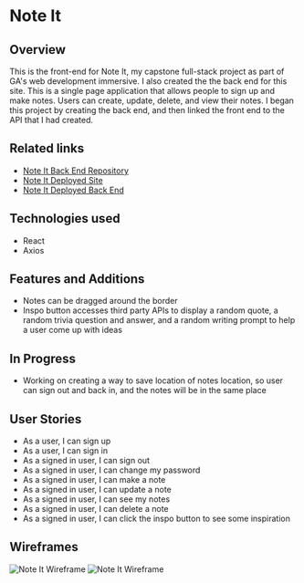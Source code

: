 # Note It

## Overview
This is the front-end for Note It, my capstone full-stack project as part of GA's web development immersive. I also created the the back end for this site. This is a single page application that allows people to sign up and make notes. Users can create, update, delete, and view their notes. I began this project by creating the back end, and then linked the front end to the API that I had created. 

## Related links
- [Note It Back End Repository](https://github.com/ashratigan/note-it-api "Note It Back End")
- [Note It Deployed Site](https://note-it-client.herokuapp.com/ "Note It Deployed Site")
- [Note It Deployed Back End](https://note-it-api.herokuapp.com/ "Note It Deployed Back End")


## Technologies used
- React
- Axios

## Features and Additions
- Notes can be dragged around the border
- Inspo button accesses third party APIs to display a random quote, a random trivia question and answer, and a random writing prompt to help a user come up with ideas

## In Progress
- Working on creating a way to save location of notes location, so user can sign out and back in, and the notes will be in the same place

## User Stories
- As a user, I can sign up
- As a user, I can sign in
- As a signed in user, I can sign out
- As a signed in user, I can change my password
- As a signed in user, I can make a note
- As a signed in user, I can update a note
- As a signed in user, I can see my notes
- As a signed in user, I can delete a note
- As a signed in user, I can click the inspo button to see some inspiration

## Wireframes
![Note It Wireframe](https://i.imgur.com/uMTYrvl.jpg)
![Note It Wireframe](https://i.imgur.com/lUXqLqD.jpg)

